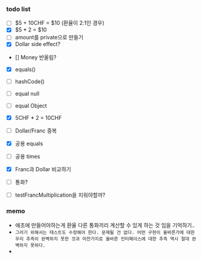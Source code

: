 ### todo list

- [ ] $5 + 10CHF = $10 (환율이 2:1인 경우)
- [x] $5 * 2 = $10
- [ ] amount를 private으로 만들기
- [x] Dollar side effect?
- [] Money 반올림?
- [x] equals()
- [ ] hashCode()
- [ ] equal null
- [ ] equal Object
- [x] 5CHF * 2 = 10CHF
- [ ] Dollar/Franc 중복
- [x] 공용 equals
- [ ] 공용 times
- [x] Franc과 Dollar 비교하기
- [ ] 통화?
- [ ] testFrancMultiplication을 지워야할까?





### memo
- 애초에 만들어야하는게 환율 다른 통화끼리 계산할 수 있게 하는 것 임을 기억하기..
- `그러기 위해서는 테스트도 수정해야 한다. 문제될 건 없다. 어떤 구현이 올바른가에 대한 우리 추측이 완벽하지 못한 것과 마찬가지로 올바른 인터페이스에 대한 추측 역시 절대 완벽하지 못하다.`
- 
